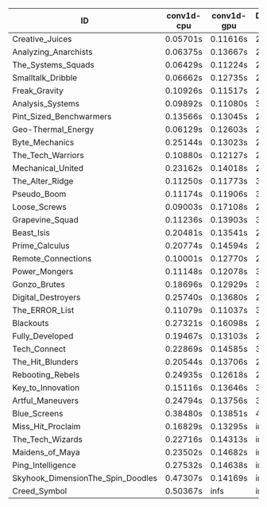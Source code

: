 |ID|conv1d-cpu|conv1d-gpu|DWSPConv2D-gpu|gemm-gpu|avg|
|-|-|-|-|-|-|
|Creative_Juices|0.05701s|0.11616s|2.85872s|1.72886s|1.19019s|
|Analyzing_Anarchists|0.06375s|0.13667s|2.85399s|1.79897s|1.21335s|
|The_Systems_Squads|0.06429s|0.11224s|2.91982s|1.80279s|1.22479s|
|Smalltalk_Dribble|0.06662s|0.12735s|2.91472s|1.79139s|1.22502s|
|Freak_Gravity|0.10926s|0.11517s|2.91303s|1.78011s|1.22939s|
|Analysis_Systems|0.09892s|0.11080s|3.02744s|1.69293s|1.23252s|
|Pint_Sized_Benchwarmers|0.13566s|0.13045s|2.91542s|1.75709s|1.23466s|
|Geo-Thermal_Energy|0.06129s|0.12603s|2.95256s|1.84657s|1.24661s|
|Byte_Mechanics|0.25144s|0.13023s|2.82558s|1.77955s|1.24670s|
|The_Tech_Warriors|0.10880s|0.12127s|2.96030s|1.83985s|1.25755s|
|Mechanical_United|0.23162s|0.14018s|2.86055s|1.83573s|1.26702s|
|The_Alter_Ridge|0.11250s|0.11773s|3.06946s|1.77736s|1.26926s|
|Pseudo_Boom|0.11174s|0.11906s|3.01266s|1.83651s|1.26999s|
|Loose_Screws|0.09003s|0.17108s|2.91278s|1.93035s|1.27606s|
|Grapevine_Squad|0.11236s|0.13903s|3.01715s|1.84157s|1.27753s|
|Beast_Isis|0.20481s|0.13541s|2.85359s|1.91791s|1.27793s|
|Prime_Calculus|0.20774s|0.14594s|2.92480s|1.84218s|1.28017s|
|Remote_Connections|0.10001s|0.12770s|2.99155s|1.93368s|1.28823s|
|Power_Mongers|0.11148s|0.12078s|3.11263s|1.83605s|1.29523s|
|Gonzo_Brutes|0.18696s|0.12929s|3.06281s|1.81182s|1.29772s|
|Digital_Destroyers|0.25740s|0.13680s|2.99525s|1.86058s|1.31251s|
|The_ERROR_List|0.11079s|0.11037s|3.16090s|1.88883s|1.31772s|
|Blackouts|0.27321s|0.16098s|2.92035s|2.03318s|1.34693s|
|Fully_Developed|0.19467s|0.13103s|2.84790s|2.24521s|1.35470s|
|Tech_Connect|0.22869s|0.14585s|3.25293s|2.09027s|1.42944s|
|The_Hit_Blunders|0.20544s|0.13706s|2.90245s|2.57716s|1.45553s|
|Rebooting_Rebels|0.24935s|0.12618s|2.97240s|2.58096s|1.48222s|
|Key_to_Innovation|0.15116s|0.13646s|3.20509s|2.60815s|1.52522s|
|Artful_Maneuvers|0.24794s|0.13756s|3.70234s|2.52566s|1.65337s|
|Blue_Screens|0.38480s|0.13851s|4.93321s|1.72936s|1.79647s|
|Miss_Hit_Proclaim|0.16829s|0.13295s|infs|infs|infs|
|The_Tech_Wizards|0.22716s|0.14313s|infs|2.03741s|infs|
|Maidens_of_Maya|0.23502s|0.14682s|infs|infs|infs|
|Ping_Intelligence|0.27532s|0.14638s|infs|4.54948s|infs|
|Skyhook_DimensionThe_Spin_Doodles|0.47307s|0.14169s|infs|infs|infs|
|Creed_Symbol|0.50367s|infs|infs|4.70588s|infs|
